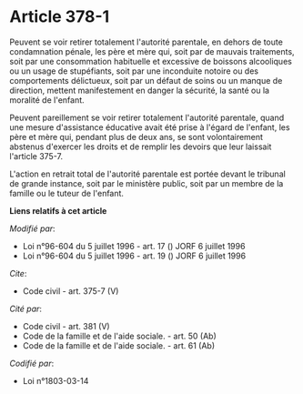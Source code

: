 # Article 378-1

Peuvent se voir retirer totalement l'autorité parentale, en dehors de toute condamnation pénale, les père et mère qui, soit
par de mauvais traitements, soit par une consommation habituelle et excessive de boissons alcooliques ou un usage de
stupéfiants, soit par une inconduite notoire ou des comportements délictueux, soit par un défaut de soins ou un manque de
direction, mettent manifestement en danger la sécurité, la santé ou la moralité de l'enfant. 

Peuvent pareillement se voir retirer totalement l'autorité parentale, quand une mesure d'assistance éducative avait été prise
à l'égard de l'enfant, les père et mère qui, pendant plus de deux ans, se sont volontairement abstenus d'exercer les droits
et de remplir les devoirs que leur laissait l'article 375-7.

L'action en retrait total de l'autorité parentale est portée devant le tribunal de grande instance, soit par le ministère
public, soit par un membre de la famille ou le tuteur de l'enfant.

**Liens relatifs à cet article**

_Modifié par_:

  - Loi n°96-604 du 5 juillet 1996 - art. 17 () JORF 6 juillet 1996
  - Loi n°96-604 du 5 juillet 1996 - art. 19 () JORF 6 juillet 1996

_Cite_:

  - Code civil - art. 375-7 (V)

_Cité par_:

  - Code civil - art. 381 (V)
  - Code de la famille et de l'aide sociale. - art. 50 (Ab)
  - Code de la famille et de l'aide sociale. - art. 61 (Ab)

_Codifié par_:

  - Loi n°1803-03-14
